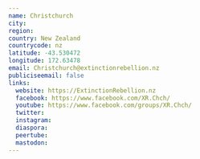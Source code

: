 ```yaml
---
name: Christchurch
city:
region:
country: New Zealand
countrycode: nz
latitude: -43.530472
longitude: 172.63478
email: Christchurch@extinctionrebellion.nz
publiciseemail: false
links:
  website: https://ExtinctionRebellion.nz
  facebook: https://www.facebook.com/XR.Chch/
  youtube: https://www.facebook.com/groups/XR.Chch/
  twitter:
  instagram:
  diaspora:
  peertube:
  mastodon:
---
```


